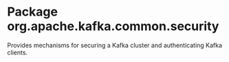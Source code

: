# Package org.apache.kafka.common.security

Provides mechanisms for securing a Kafka cluster and authenticating Kafka clients.
